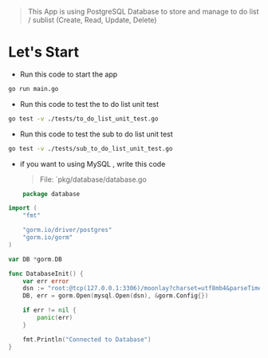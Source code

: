 > This App is using PostgreSQL Database to store and manage to do list / sublist (Create, Read, Update, Delete)

# Let's Start

- Run this code to start the app

```bash
go run main.go
```

- Run this code to test the to do list unit test
```bash
go test -v ./tests/to_do_list_unit_test.go 
```

- Run this code to test the sub to do list unit test
```bash
go test -v ./tests/sub_to_do_list_unit_test.go
```

- if you want to using MySQL , write this code
    > File: `pkg/database/database.go
```go
    package database

import (
	"fmt"

	"gorm.io/driver/postgres"
	"gorm.io/gorm"
)

var DB *gorm.DB

func DatabaseInit() {
	var err error
	dsn := "root:@tcp(127.0.0.1:3306)/moonlay?charset=utf8mb4&parseTime=True&loc=Local"
	DB, err = gorm.Open(mysql.Open(dsn), &gorm.Config{})

	if err != nil {
		panic(err)
	}

	fmt.Println("Connected to Database")
}
```
